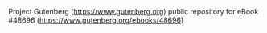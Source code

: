 Project Gutenberg (https://www.gutenberg.org) public repository for eBook #48696 (https://www.gutenberg.org/ebooks/48696)
